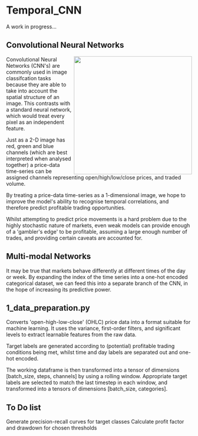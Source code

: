 # Temporal_CNN

A work in progress...

## Convolutional Neural Networks
<img src="https://github.com/colurw/temporal_CNN/assets/66322644/100a003f-288d-4e00-98b7-de1f8aecf0ac" align="right" width="320px"/>

Convolutional Neural Networks (CNN's) are commonly used in image classifcation tasks because they are able to take into account the spatial structure of an image.  This contrasts with a standard neural network, which would treat every pixel as an independent feature.

Just as a 2-D image has red, green and blue channels (which are best interpreted when analysed together) a price-data time-series can be assigned channels representing open/high/low/close prices, and traded volume.

By treating a price-data time-series as a 1-dimensional image, we hope to improve the model's ability to recognise temporal correlations, and therefore predict profitable trading opportunities.  

Whilst attempting to predict price movements is a hard problem due to the highly stochastic nature of markets, even weak models can provide enough of a 'gambler's edge' to be profitable, assuming a large enough number of trades, and providing certain caveats are accounted for.


## Multi-modal Networks 

It may be true that markets behave differently at different times of the day or week.  By expanding the index of the time series into a one-hot encoded categorical dataset, we can feed this into a separate branch of the CNN, in the hope of increasing its predictive power. <br clear="right"/>

## 1_data_preparation.py

Converts 'open-high-low-close' (OHLC) price data into a format suitable for machine learning.  It uses the variance, first-order filters, and significant levels to extract learnable features from the raw data.

Target labels are generated according to (potential) profitable trading conditions being met, whilst time and day labels are separated out and one-hot encoded.  

The working dataframe is then transformed into a tensor of dimensions [batch_size, steps, channels] by using a rolling window.  Appropriate target labels are selected to match the last timestep in each window, and transformed into a tensors of dimensions [batch_size, categories].

## To Do list
Generate precision-recall curves for target classes
Calculate profit factor and drawdown for chosen thresholds
